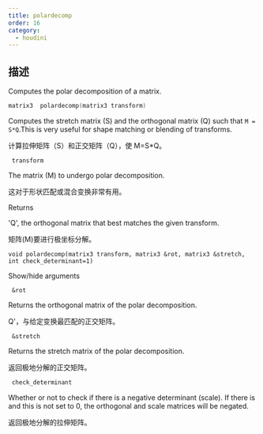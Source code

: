 ```yaml
---
title: polardecomp
order: 16
category:
  - houdini
---
```

    
## 描述

Computes the polar decomposition of a matrix.

```c
matrix3  polardecomp(matrix3 transform)
```

Computes the stretch matrix (S) and the orthogonal matrix (Q) such that `M = S*Q`.This is very useful for shape matching or blending of transforms.

计算拉伸矩阵（S）和正交矩阵（Q），使 M=S\*Q。

` transform`

The matrix (M) to undergo polar decomposition.

这对于形状匹配或混合变换非常有用。

Returns

'Q', the orthogonal matrix that best matches the given transform.

矩阵(M)要进行极坐标分解。

`void polardecomp(matrix3 transform, matrix3 &rot, matrix3 &stretch, int check_determinant=1)`

Show/hide arguments

` &rot`

Returns the orthogonal matrix of the polar decomposition.

Q'，与给定变换最匹配的正交矩阵。

` &stretch`

Returns the stretch matrix of the polar decomposition.

返回极地分解的正交矩阵。

```c
 check_determinant
```

Whether or not to check if there is a negative determinant (scale). If there
is and this is not set to 0, the orthogonal and scale matrices will be
negated.

返回极地分解的拉伸矩阵。
